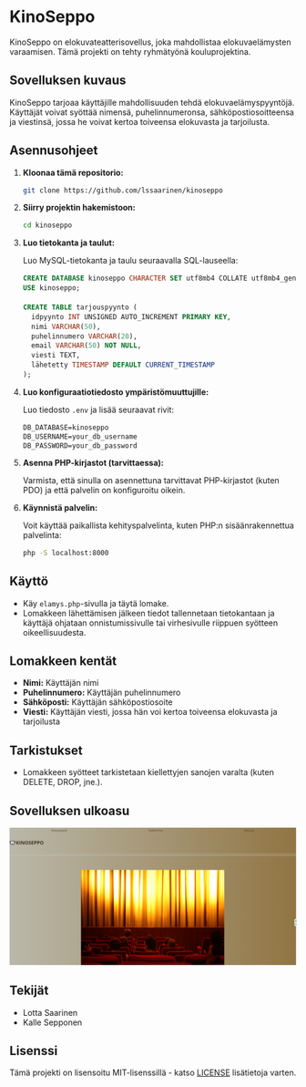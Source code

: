 # KinoSeppo

KinoSeppo on elokuvateatterisovellus, joka mahdollistaa elokuvaelämysten varaamisen. Tämä projekti on tehty ryhmätyönä kouluprojektina.

## Sovelluksen kuvaus

KinoSeppo tarjoaa käyttäjille mahdollisuuden tehdä elokuvaelämyspyyntöjä. Käyttäjät voivat syöttää nimensä, puhelinnumeronsa, sähköpostiosoitteensa ja viestinsä, jossa he voivat kertoa toiveensa elokuvasta ja tarjoilusta.

## Asennusohjeet

1. **Kloonaa tämä repositorio:**
    ```sh
    git clone https://github.com/lssaarinen/kinoseppo
    ```
2. **Siirry projektin hakemistoon:**
    ```sh
    cd kinoseppo
    ```
3. **Luo tietokanta ja taulut:**

    Luo MySQL-tietokanta ja taulu seuraavalla SQL-lauseella:
    ```sql
    CREATE DATABASE kinoseppo CHARACTER SET utf8mb4 COLLATE utf8mb4_general_ci;
    USE kinoseppo;
    
    CREATE TABLE tarjouspyynto (
      idpyynto INT UNSIGNED AUTO_INCREMENT PRIMARY KEY,
      nimi VARCHAR(50),
      puhelinnumero VARCHAR(20),
      email VARCHAR(50) NOT NULL,
      viesti TEXT,
      lähetetty TIMESTAMP DEFAULT CURRENT_TIMESTAMP
    );
    ```

4. **Luo konfiguraatiotiedosto ympäristömuuttujille:**

    Luo tiedosto `.env` ja lisää seuraavat rivit:
    ```env
    DB_DATABASE=kinoseppo
    DB_USERNAME=your_db_username
    DB_PASSWORD=your_db_password
    ```

5. **Asenna PHP-kirjastot (tarvittaessa):**

    Varmista, että sinulla on asennettuna tarvittavat PHP-kirjastot (kuten PDO) ja että palvelin on konfiguroitu oikein.

6. **Käynnistä palvelin:**

    Voit käyttää paikallista kehityspalvelinta, kuten PHP:n sisäänrakennettua palvelinta:
    ```sh
    php -S localhost:8000
    ```

## Käyttö

- Käy `elamys.php`-sivulla ja täytä lomake.
- Lomakkeen lähettämisen jälkeen tiedot tallennetaan tietokantaan ja käyttäjä ohjataan onnistumissivulle tai virhesivulle riippuen syötteen oikeellisuudesta.

## Lomakkeen kentät

- **Nimi:** Käyttäjän nimi
- **Puhelinnumero:** Käyttäjän puhelinnumero
- **Sähköposti:** Käyttäjän sähköpostiosoite
- **Viesti:** Käyttäjän viesti, jossa hän voi kertoa toiveensa elokuvasta ja tarjoilusta

## Tarkistukset

- Lomakkeen syötteet tarkistetaan kiellettyjen sanojen varalta (kuten DELETE, DROP, jne.).

## Sovelluksen ulkoasu

![Sovelluksen ulkoasu](assets/kinoseppo.png)

## Tekijät

- Lotta Saarinen
- Kalle Sepponen

## Lisenssi

Tämä projekti on lisensoitu MIT-lisenssillä - katso [LICENSE](LICENSE) lisätietoja varten.



